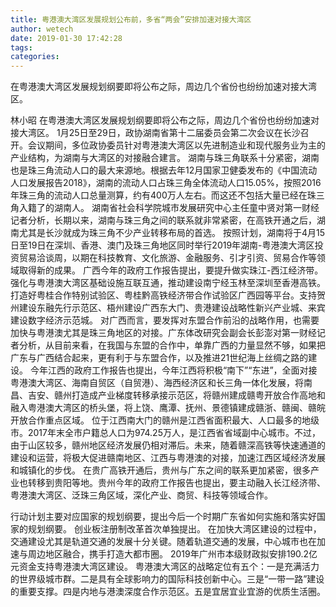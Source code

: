 ```yaml
---
title: 粤港澳大湾区发展规划公布前，多省“两会”安排加速对接大湾区
author: wetech
date: 2019-01-30 17:42:28
tags: 
categories: 
---
```

在粤港澳大湾区发展规划纲要即将公布之际，周边几个省份也纷纷加速对接大湾区。
<!-- more -->
林小昭
在粤港澳大湾区发展规划纲要即将公布之际，周边几个省份也纷纷加速对接大湾区。
1月25日至29日，政协湖南省第十二届委员会第二次会议在长沙召开。会议期间，多位政协委员针对粤港澳大湾区以先进制造业和现代服务业为主的产业结构，为湖南与大湾区的对接融合建言。
湖南与珠三角联系十分紧密，湖南也是珠三角流动人口的最大来源地。根据去年12月国家卫健委发布的《中国流动人口发展报告2018》，湖南的流动人口占珠三角全体流动人口15.05%，按照2016年珠三角的流动人口总量测算，约有400万人左右。而这还不包括大量已经在珠三角入籍了的湖南人。
湖南省社会科学院城市发展研究中心主任童中贤对第一财经记者分析，长期以来，湖南与珠三角之间的联系就非常紧密，在高铁开通之后，湖南尤其是长沙就成为珠三角不少产业转移布局的首选。
按照计划，湖南将于4月15日至19日在深圳、香港、澳门及珠三角地区同时举行2019年湖南-粤港澳大湾区投资贸易洽谈周，以期在科技教育、文化旅游、金融服务、引才引资、贸易合作等领域取得新的成果。
广西今年的政府工作报告提出，要提升做实珠江-西江经济带。强化与粤港澳大湾区基础设施互联互通，推动建设南宁经玉林至深圳至香港高铁。打造好粤桂合作特别试验区、粤桂黔高铁经济带合作试验区广西园等平台。支持贺州建设东融先行示范区、梧州建设广西东大门、贵港建设战略性新兴产业城、来宾建设数字经济示范城。
对广西而言，要发挥对东盟合作前沿的战略作用，也需要加快与粤港澳尤其是珠三角地区的对接。广东体改研究会副会长彭澎对第一财经记者分析，从目前来看，在我国与东盟的合作中，单靠广西的力量显然不够，如果把广东与广西结合起来，更有利于与东盟合作，以及推进21世纪海上丝绸之路的建设。
今年江西的政府工作报告也提出，今年江西将积极“南下”“东进”，全面对接粤港澳大湾区、海南自贸区（自贸港）、海西经济区和长三角一体化发展，将南昌、吉安、赣州打造成产业梯度转移承接示范区，将赣州建成赣粤开放合作高地和融入粤港澳大湾区的桥头堡，将上饶、鹰潭、抚州、景德镇建成赣浙、赣闽、赣皖开放合作重点区域。
位于江西南大门的赣州是江西省面积最大、人口最多的地级市。2017年末全市户籍总人口为974.25万人，是江西省省域副中心城市。不过，由于山区较多，赣州地区经济发展仍相对滞后。未来，随着赣深高铁等快速通道的建设和运营，将极大促进赣南地区、江西与粤港澳的对接，加速江西区域经济发展和城镇化的步伐。
在贵广高铁开通后，贵州与广东之间的联系更加紧密，很多产业也转移到贵阳等地。贵州今年的政府工作报告也提出，要主动融入长江经济带、粤港澳大湾区、泛珠三角区域，深化产业、商贸、科技等领域合作。
 
 
行动计划主要对应国家的规划纲要，提出今后一个时期广东省如何实施和落实好国家的规划纲要。
创业板注册制改革首次单独提出。
在加快大湾区建设的过程中，交通建设尤其是轨道交通的发展十分关键。随着轨道交通的发展，中心城市也在加速与周边地区融合，携手打造大都市圈。
2019年广州市本级财政拟安排190.2亿元资金支持粤港澳大湾区建设。
粤港澳大湾区的战略定位有五个：一是充满活力的世界级城市群。二是具有全球影响力的国际科技创新中心。三是“一带一路”建设的重要支撑。四是内地与港澳深度合作示范区。五是宜居宜业宜游的优质生活圈。
